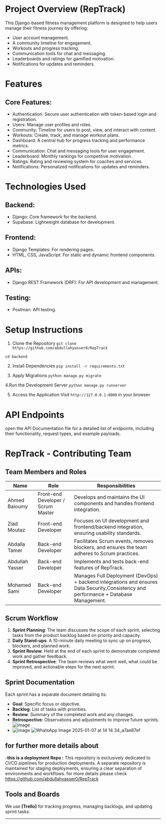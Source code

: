 # Project Overview (RepTrack)
This Django-based fitness management platform is designed to help users manage their fitness journey by offering:
- User account management.
- A community timeline for engagement.
- Workouts and progress tracking.
- Communication tools for chat and messaging.
- Leaderboards and ratings for gamified motivation.
- Notifications for updates and reminders.

# Features
## Core Features:
- Authentication: Secure user authentication with token-based login and registration.
- Users: Manage user profiles and roles.
- Community: Timeline for users to post, view, and interact with content.
- Workouts: Create, track, and manage workout plans.
- Dashboard: A central hub for progress tracking and performance metrics.
- Communication: Chat and messaging tools for user engagement.
- Leaderboard: Monthly rankings for competitive motivation.
- Ratings: Rating and reviewing system for coaches and services.
- Notifications: Personalized notifications for updates and reminders.

# Technologies Used
## Backend:
- Django: Core framework for the backend.
- Supabase: Lightweight database for development.
## Frontend:
- Django Templates: For rendering pages.
- HTML, CSS, JavaScript: For static and dynamic frontend components.
## APIs:
- Django REST Framework (DRF): For API development and management.
## Testing:
- Postman: API testing.

# Setup Instructions
1. Clone the Repository
`git clone https://github.com/abdullahyasser0/RepTrack`

`cd backend`

2. Install Dependencies
`pip install -r requirements.txt`

3. Apply Migrations
`python manage.py migrate`

4.Run the Development Server
`python manage.py runserver`

5. Access the Application
Visit `http://127.0.0.1:8000` in your browser

# API Endpoints
open the API Documentation file for a detailed list of endpoints, including their functionality, request types, and example payloads.

# RepTrack - Contributing Team

## Team Members and Roles
| Name            | Role            | Responsibilities                        |
|-----------------|-----------------|-----------------------------------------|
| Ahmed Baioumy   | Front-end Developer  / Scrum Master| Develops and maintains the UI components and handles frontend integration. |
| Ziad Moutaz     | Front-end Developer | Focuses on UI development and frontend/backend integration, ensuring usability standards. |
| Abdalla Tamer   | Back-end Developer  | Facilitates Scrum events, removes blockers, and ensures the team adheres to Scrum practices. |
| Abdullah Yasser | Back-end Developer  | Implements and tests back-end features of RepTrack. |
| Mohamed Sami    | Back-end Developer  | Manages Full Deployment (DevOps) + backend integrations and ensures Data Security,Consistency and performance + Database Management. |

## Scrum Workflow
1. **Sprint Planning**: The team discusses the scope of each sprint, selecting tasks from the product backlog based on priority and capacity.
2. **Daily Stand-ups**: A 10-minute daily meeting to sync up on progress, blockers, and planned work.
3. **Sprint Review**: Held at the end of each sprint to demonstrate completed work and gather feedback.
4. **Sprint Retrospective**: The team reviews what went well, what could be improved, and actionable steps for the next sprint.

## Sprint Documentation
Each sprint has a separate document detailing its:
- **Goal**: Specific focus or objective.
- **Backlog**: List of tasks with priorities.
- **Review**: Summary of the completed work and any changes.
- **Retrospective**: Observations and adjustments to improve future sprints.     ![image](https://github.com/user-attachments/assets/387b313e-2070-46cd-ac71-40f31d336633)
- ![image](https://github.com/user-attachments/assets/d4841730-eb66-4241-82bd-97d6ecf6efa8)
![WhatsApp Image 2025-01-07 at 14 14 34_a7ae87ef](https://github.com/user-attachments/assets/5185828b-e615-4e44-8c9a-d72db5d4d578)



## for further more details about 
-**this is a deployment Repo :** This repository is exclusively dedicated to CI/CD pipelines for production deployments. A separate repository is maintained for staging deployments, ensuring a clear separation of environments and workflows.
for more details please check https://github.com/abdullahyasser0/RepTrack



## Tools and Boards
We use **[Trello]** for tracking progress, managing backlogs, and updating sprint tasks.

---
